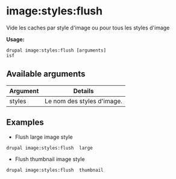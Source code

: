 # image:styles:flush
Vide les caches par style d'image ou pour tous les styles d'image

**Usage:**
```
drupal image:styles:flush [arguments]
isf
```

## Available arguments
Argument | Details
---------|-------------
styles | Le nom des styles d'image.

## Examples
* Flush large image style
```
drupal image:styles:flush  large
```
* Flush thumbnail image style
```
drupal image:styles:flush  thumbnail
```
